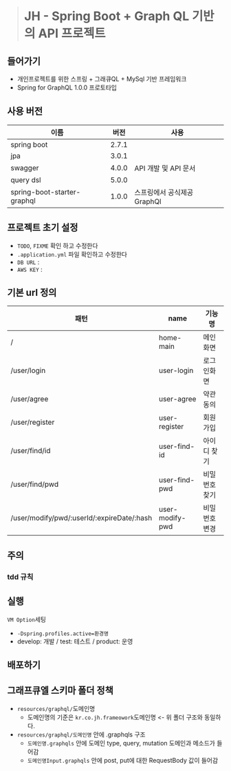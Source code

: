 > # JH - Spring Boot + Graph QL 기반의 API  프로젝트





## 들어가기
- 개인프로젝트를 위한 스프링 + 그래큐QL + MySql 기반 프레임워크
- Spring for GraphQL 1.0.0 프로토타입

## 사용 버전

| 이름                               | 버전          | 사용                         |
| ---------------------------------- | ------------- | ---------------------------- |
| spring boot                        | 2.7.1         |                              |
| jpa                                | 3.0.1         |                              |
| swagger                            | 4.0.0         | API 개발 및 API 문서            |
| query dsl                          | 5.0.0         |                          |
| spring-boot-starter-graphql        | 1.0.0         | 스프링에서 공식제공 GraphQl       


## 프로젝트 초기 설정

- `TODO`, `FIXME` 확인 하고 수정한다
- `.application.yml` 파일 확인하고 수정한다
- `DB URL`  :
- `AWS KEY` :  

  


## 기본 url 정의



| 패턴                                       | name                 | 기능 명         |
| ------------------------------------------ | -------------------- | --------------- |
| /                                          | home-main            | 메인 화면       
| /user/login                                | user-login           | 로그인화면      |
| /user/agree                                | user-agree           | 약관동의        |
| /user/register                             | user-register        | 회원가입        |
| /user/find/id                              | user-find-id         | 아이디 찾기     | 
| /user/find/pwd                             | user-find-pwd        | 비밀번호 찾기   |  
| /user/modify/pwd/:userId/:expireDate/:hash | user-modify-pwd      | 비밀번호 변경   | 




## 주의

### tdd 규칙





## 실행 

`VM Option`세팅

- `-Dspring.profiles.active=환경명`
- develop: 개발 / test: 테스트 / product: 운영



## 배포하기


## 그래프큐엘 스키마 폴더 정책

- `resources/graphql/`도메인명
  - 도메인명의 기준은  `kr.co.jh.frameowork`도메인명 <- 위 폴더 구조와 동일하다.
- `resources/graphql/도메인명` 안에 .graphqls 구조
  - `도메인명.graphqls` 안에 도메인 type, query, mutation 도메인과 메소드가 들어감 
  - `도메인명Input.graphqls` 안에 post, put에 대한 RequestBody 값이 들어감  

  
